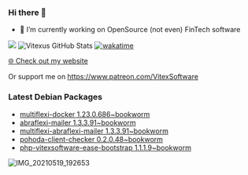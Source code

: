 ### Hi there 👋

- 🔭 I’m currently working on OpenSource  (not even) FinTech software

![](https://komarev.com/ghpvc/?username=Vitexus)
![Vitexus GitHub Stats](https://github-readme-stats.vercel.app/api?username=Vitexus&show_icons=true)
[![wakatime](https://wakatime.com/badge/user/5abba9ca-813e-43ac-9b5f-b1cfdf3dc1c7.svg)](https://wakatime.com/@5abba9ca-813e-43ac-9b5f-b1cfdf3dc1c7)

<p><a href="https://vitexsoftware.cz">🌐 Check out my website</a></p>

Or support me on https://www.patreon.com/VitexSoftware

### Latest Debian Packages
<!-- DEBIAN-PACKAGES-LIST:START -->
- [multiflexi-docker 1.23.0.686~bookworm](https://repo.vitexsoftware.com/package.php?package=multiflexi-docker)
- [abraflexi-mailer 1.3.3.91~bookworm](https://repo.vitexsoftware.com/package.php?package=abraflexi-mailer)
- [multiflexi-abraflexi-mailer 1.3.3.91~bookworm](https://repo.vitexsoftware.com/package.php?package=multiflexi-abraflexi-mailer)
- [pohoda-client-checker 0.2.0.48~bookworm](https://repo.vitexsoftware.com/package.php?package=pohoda-client-checker)
- [php-vitexsoftware-ease-bootstrap 1.1.1.9~bookworm](https://repo.vitexsoftware.com/package.php?package=php-vitexsoftware-ease-bootstrap)
<!-- DEBIAN-PACKAGES-LIST:END -->

![IMG_20210519_192653](https://user-images.githubusercontent.com/2621130/120022731-1bd48900-bfed-11eb-90f9-4f88f560b8b7.jpg)

<!--
**Vitexus/Vitexus** is a ✨ _special_ ✨ repository because its `README.md` (this file) appears on your GitHub profile.

Here are some ideas to get you started:

- 🌱 I’m currently learning ...
- 👯 I’m looking to collaborate on ...
- 🤔 I’m looking for help with ...
- 💬 Ask me about ...
- 📫 How to reach me: ...
- 😄 Pronouns: ...
- ⚡ Fun fact: ...
-->


